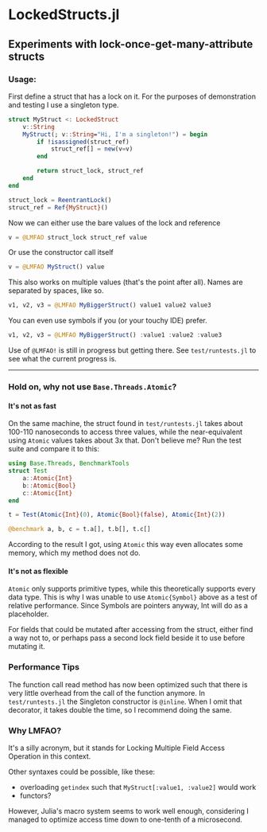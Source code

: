 # LockedStructs.jl

## Experiments with lock-once-get-many-attribute structs

### Usage:
First define a struct that has a lock on it. For the purposes of demonstration and testing I use a singleton type.
```julia
struct MyStruct <: LockedStruct
    v::String
    MyStruct(; v::String="Hi, I'm a singleton!") = begin
        if !isassigned(struct_ref)
            struct_ref[] = new(v=v)
        end

        return struct_lock, struct_ref
    end
end

struct_lock = ReentrantLock()
struct_ref = Ref{MyStruct}()
```
Now we can either use the bare values of the lock and reference
```julia
v = @LMFAO struct_lock struct_ref value
```
Or use the constructor call itself
```julia
v = @LMFAO MyStruct() value
```
This also works on multiple values (that's the point after all).
Names are separated by spaces, like so.
```julia
v1, v2, v3 = @LMFAO MyBiggerStruct() value1 value2 value3
```
You can even use symbols if you (or your touchy IDE) prefer.
```julia
v1, v2, v3 = @LMFAO MyBiggerStruct() :value1 :value2 :value3
```

Use of `@LMFAO!` is still in progress but getting there. See `test/runtests.jl` to see what the current progress is.

---------------



### Hold on, why not use `Base.Threads.Atomic`?
#### It's not as fast
On the same machine, the struct found in `test/runtests.jl` takes about 100-110 nanoseconds to access three values, while the near-equivalent using `Atomic` values takes about 3x that. Don't believe me? Run the test suite and compare it to this:
```julia
using Base.Threads, BenchmarkTools
struct Test
    a::Atomic{Int}
    b::Atomic{Bool}
    c::Atomic{Int}
end

t = Test(Atomic{Int}(0), Atomic{Bool}(false), Atomic{Int}(2))

@benchmark a, b, c = t.a[], t.b[], t.c[]
```
According to the result I got, using `Atomic` this way even allocates some memory, which my method does not do.
#### It's not as flexible
`Atomic` only supports primitive types, while this theoretically supports every data type. This is why I was unable to use `Atomic{Symbol}` above as a test of relative performance. Since Symbols are pointers anyway, Int will do as a placeholder.

For fields that could be mutated after accessing from the struct, either find a way not to, or perhaps pass a second lock field beside it to use before mutating it.

### Performance Tips
The function call read method has now been optimized such that there is very little overhead from the call of the function anymore. In `test/runtests.jl` the Singleton constructor is `@inline`. When I omit that decorator, it takes double the time, so I recommend doing the same.

### Why LMFAO?

It's a silly acronym, but it stands for Locking Multiple Field Access Operation in this context.

Other syntaxes could be possible, like these:
- overloading `getindex` such that `MyStruct[:value1, :value2]` would work
- functors?

However, Julia's macro system seems to work well enough, considering I managed to optimize access time down to one-tenth of a microsecond.
